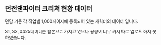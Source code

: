 ## 던전앤파이터 크리쳐 현황 데이터

던담 기준 각 직업별 1,000페이지에 등록되어 있는 캐릭터의 데이터 입니다.

S1, S2, 0425데이터는 합본으로 가지고 있으나 용량이 너무 커서 따로 업로드 하지 못하였습니다.
